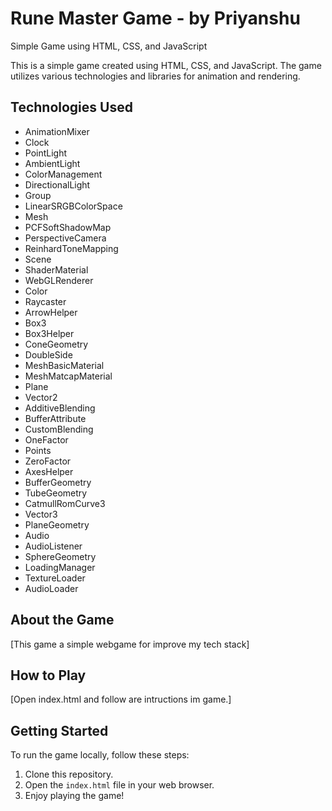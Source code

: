 # Rune Master Game - by Priyanshu
Simple Game using HTML, CSS, and JavaScript

This is a simple game created using HTML, CSS, and JavaScript. The game utilizes various technologies and libraries for animation and rendering.

## Technologies Used

- AnimationMixer
- Clock
- PointLight
- AmbientLight
- ColorManagement
- DirectionalLight
- Group
- LinearSRGBColorSpace
- Mesh
- PCFSoftShadowMap
- PerspectiveCamera
- ReinhardToneMapping
- Scene
- ShaderMaterial
- WebGLRenderer
- Color
- Raycaster
- ArrowHelper
- Box3
- Box3Helper
- ConeGeometry
- DoubleSide
- MeshBasicMaterial
- MeshMatcapMaterial
- Plane
- Vector2
- AdditiveBlending
- BufferAttribute
- CustomBlending
- OneFactor
- Points
- ZeroFactor
- AxesHelper
- BufferGeometry
- TubeGeometry
- CatmullRomCurve3
- Vector3
- PlaneGeometry
- Audio
- AudioListener
- SphereGeometry
- LoadingManager
- TextureLoader
- AudioLoader

## About the Game

[This game a simple webgame for improve my tech stack]

## How to Play

[Open index.html and follow are intructions im game.]

## Getting Started

To run the game locally, follow these steps:

1. Clone this repository.
2. Open the `index.html` file in your web browser.
3. Enjoy playing the game!





